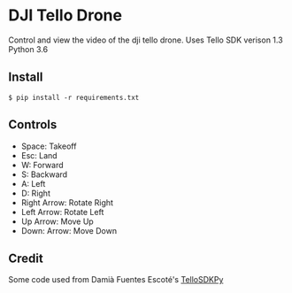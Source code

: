 # DJI Tello Drone
Control and view the video of the dji tello drone.
Uses Tello SDK verison 1.3
Python 3.6

## Install
```
$ pip install -r requirements.txt
```

## Controls
- Space: Takeoff
- Esc: Land
- W: Forward
- S: Backward
- A: Left
- D: Right
- Right Arrow: Rotate Right
- Left Arrow: Rotate Left
- Up Arrow: Move Up
- Down: Arrow: Move Down

## Credit
Some code used from Damià Fuentes Escoté's [TelloSDKPy](https://github.com/damiafuentes/DJITelloPy)


